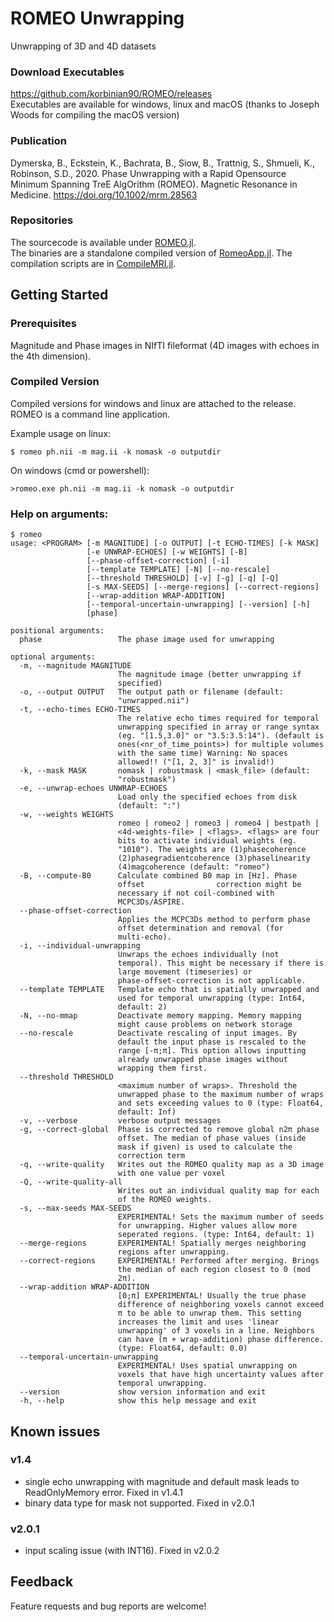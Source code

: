 # ROMEO Unwrapping
Unwrapping of 3D and 4D datasets

### Download Executables
https://github.com/korbinian90/ROMEO/releases  
Executables are available for windows, linux and macOS (thanks to Joseph Woods for compiling the macOS version)

### Publication
Dymerska, B., Eckstein, K., Bachrata, B., Siow, B., Trattnig, S., Shmueli, K., Robinson, S.D., 2020. Phase Unwrapping with a Rapid Opensource Minimum Spanning TreE AlgOrithm (ROMEO). Magnetic Resonance in Medicine. https://doi.org/10.1002/mrm.28563

### Repositories
The sourcecode is available under [ROMEO.jl](https://github.com/korbinian90/ROMEO.jl).  
The binaries are a standalone compiled version of [RomeoApp.jl](https://github.com/korbinian90/RomeoApp.jl). The compilation scripts are in [CompileMRI.jl](https://github.com/korbinian90/CompileMRI.jl).

## Getting Started
### Prerequisites
Magnitude and Phase images in NIfTI fileformat (4D images with echoes in the 4th dimension).

### Compiled Version
Compiled versions for windows and linux are attached to the release.
ROMEO is a command line application.

Example usage on linux:

`$ romeo ph.nii -m mag.ii -k nomask -o outputdir`

On windows (cmd or powershell):

`>romeo.exe ph.nii -m mag.ii -k nomask -o outputdir`

### Help on arguments:
```
$ romeo
usage: <PROGRAM> [-m MAGNITUDE] [-o OUTPUT] [-t ECHO-TIMES] [-k MASK]
                 [-e UNWRAP-ECHOES] [-w WEIGHTS] [-B]
                 [--phase-offset-correction] [-i]
                 [--template TEMPLATE] [-N] [--no-rescale]
                 [--threshold THRESHOLD] [-v] [-g] [-q] [-Q]
                 [-s MAX-SEEDS] [--merge-regions] [--correct-regions]
                 [--wrap-addition WRAP-ADDITION]
                 [--temporal-uncertain-unwrapping] [--version] [-h]
                 [phase]

positional arguments:
  phase                 The phase image used for unwrapping

optional arguments:
  -m, --magnitude MAGNITUDE
                        The magnitude image (better unwrapping if
                        specified)
  -o, --output OUTPUT   The output path or filename (default:
                        "unwrapped.nii")
  -t, --echo-times ECHO-TIMES
                        The relative echo times required for temporal
                        unwrapping specified in array or range syntax
                        (eg. "[1.5,3.0]" or "3.5:3.5:14"). (default is
                        ones(<nr_of_time_points>) for multiple volumes
                        with the same time) Warning: No spaces
                        allowed!! ("[1, 2, 3]" is invalid!)
  -k, --mask MASK       nomask | robustmask | <mask_file> (default:
                        "robustmask")
  -e, --unwrap-echoes UNWRAP-ECHOES
                        Load only the specified echoes from disk
                        (default: ":")
  -w, --weights WEIGHTS
                        romeo | romeo2 | romeo3 | romeo4 | bestpath |
                        <4d-weights-file> | <flags>. <flags> are four
                        bits to activate individual weights (eg.
                        "1010"). The weights are (1)phasecoherence
                        (2)phasegradientcoherence (3)phaselinearity
                        (4)magcoherence (default: "romeo")
  -B, --compute-B0      Calculate combined B0 map in [Hz]. Phase
                        offset                correction might be
                        necessary if not coil-combined with
                        MCPC3Ds/ASPIRE.
  --phase-offset-correction
                        Applies the MCPC3Ds method to perform phase
                        offset determination and removal (for
                        multi-echo).
  -i, --individual-unwrapping
                        Unwraps the echoes individually (not
                        temporal). This might be necessary if there is
                        large movement (timeseries) or
                        phase-offset-correction is not applicable.
  --template TEMPLATE   Template echo that is spatially unwrapped and
                        used for temporal unwrapping (type: Int64,
                        default: 2)
  -N, --no-mmap         Deactivate memory mapping. Memory mapping
                        might cause problems on network storage
  --no-rescale          Deactivate rescaling of input images. By
                        default the input phase is rescaled to the
                        range [-π;π]. This option allows inputting
                        already unwrapped phase images without
                        wrapping them first.
  --threshold THRESHOLD
                        <maximum number of wraps>. Threshold the
                        unwrapped phase to the maximum number of wraps
                        and sets exceeding values to 0 (type: Float64,
                        default: Inf)
  -v, --verbose         verbose output messages
  -g, --correct-global  Phase is corrected to remove global n2π phase
                        offset. The median of phase values (inside
                        mask if given) is used to calculate the
                        correction term
  -q, --write-quality   Writes out the ROMEO quality map as a 3D image
                        with one value per voxel
  -Q, --write-quality-all
                        Writes out an individual quality map for each
                        of the ROMEO weights.
  -s, --max-seeds MAX-SEEDS
                        EXPERIMENTAL! Sets the maximum number of seeds
                        for unwrapping. Higher values allow more
                        seperated regions. (type: Int64, default: 1)
  --merge-regions       EXPERIMENTAL! Spatially merges neighboring
                        regions after unwrapping.
  --correct-regions     EXPERIMENTAL! Performed after merging. Brings
                        the median of each region closest to 0 (mod
                        2π).
  --wrap-addition WRAP-ADDITION
                        [0;π] EXPERIMENTAL! Usually the true phase
                        difference of neighboring voxels cannot exceed
                        π to be able to unwrap them. This setting
                        increases the limit and uses 'linear
                        unwrapping' of 3 voxels in a line. Neighbors
                        can have (π + wrap-addition) phase difference.
                        (type: Float64, default: 0.0)
  --temporal-uncertain-unwrapping
                        EXPERIMENTAL! Uses spatial unwrapping on
                        voxels that have high uncertainty values after
                        temporal unwrapping.
  --version             show version information and exit
  -h, --help            show this help message and exit
```

## Known issues
### v1.4
- single echo unwrapping with magnitude and default mask leads to ReadOnlyMemory error. Fixed in v1.4.1
- binary data type for mask not supported. Fixed in v2.0.1
### v2.0.1
- input scaling issue (with INT16). Fixed in v2.0.2

## Feedback
Feature requests and bug reports are welcome!
